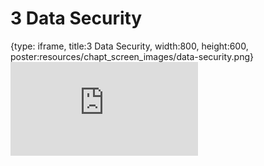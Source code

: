 # 3 Data Security
 
{type: iframe, title:3 Data Security, width:800, height:600, poster:resources/chapt_screen_images/data-security.png}
![](https://jhudatascience.org/Ethical_Data_Handling_for_Cancer_Research/no_toc/data-security.html)
 

 

